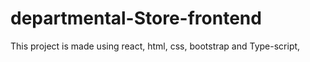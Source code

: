 # departmental-Store-frontend

This project is made using react, html, css, bootstrap and Type-script,